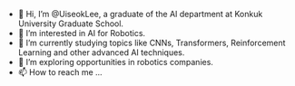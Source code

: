 - 👋 Hi, I’m @UiseokLee, a graduate of the AI department at Konkuk University Graduate School.
- 👀 I’m interested in AI for Robotics.
- 🌱 I’m currently studying topics like CNNs, Transformers, Reinforcement Learning and other advanced AI techniques.
- 💞️ I’m exploring opportunities in robotics companies.
- 📫 How to reach me ...

<!---
uiseoklee/uiseoklee is a ✨ special ✨ repository because its `README.md` (this file) appears on your GitHub profile.
You can click the Preview link to take a look at your changes.
--->
